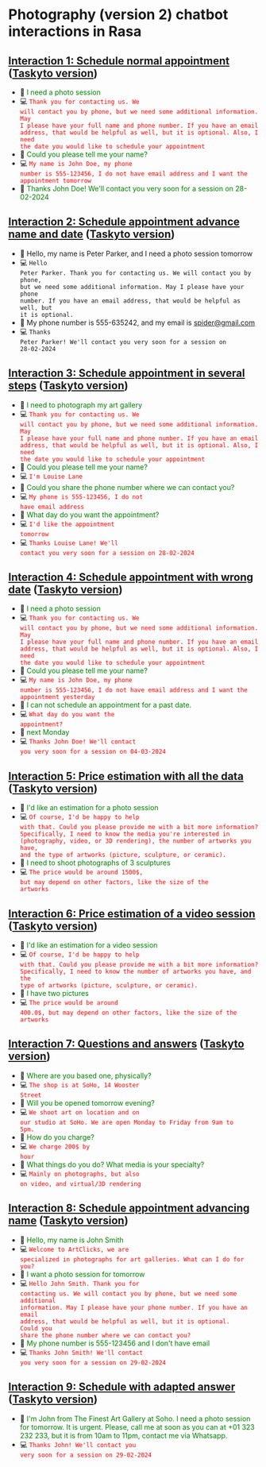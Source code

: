 # Photography (version 2) chatbot interactions in Rasa


## [Interaction 1: Schedule normal appointment](#interaction-1) ([Taskyto version](photography.md#interaction-1))
<!-- 1_schedule_appointment_normal -->

*  :girl:     <span style="color:green">I need a photo session</span> 
*  :computer: <code class="chatbot" style="color:red">Thank you for contacting us. We will contact you by phone, but we need some additional information. May I please have your full name and phone number. If you have an email address, that would be helpful as well, but it is optional. Also, I need the date you would like to schedule your appointment</code> 
*  :girl:     <span style="color:green">Could you please tell me your name?</span> 
*  :computer: <code class="chatbot" style="color:red">My name is John Doe, my phone number is 555-123456, I do not have email address and I want the appointment tomorrow</code> 
*  :girl:     <span style="color:green">Thanks John Doe! We'll contact you very soon for a session on 28-02-2024</span> 


## [Interaction 2: Schedule appointment advance name and date](#interaction-2) ([Taskyto version](photography.md#interaction-2))
<!-- 2_schedule_appointment_advance_name_date -->

*  :girl:     <span>Hello, my name is Peter Parker, and I need a photo session tomorrow</span> 
*  :computer: <code>Hello Peter Parker. Thank you for contacting us. We will contact you by phone, but we need some additional information. May I please have your phone number. If you have an email address, that would be helpful as well, but it is optional.</code> 
*  :girl:     <span>My phone number is 555-635242, and my email is spider@gmail.com</span> 
*  :computer: <code>Thanks Peter Parker! We'll contact you very soon for a session on 28-02-2024</code> 


## [Interaction 3: Schedule appointment in several steps](#interaction-3) ([Taskyto version](photography.md#interaction-3))
<!-- 3_schedule_appointment_steps -->

*  :girl:     <span style="color:green">I need to photograph my art gallery</span> 
*  :computer: <code class="chatbot" style="color:red">Thank you for contacting us. We will contact you by phone, but we need some additional information. May I please have your full name and phone number. If you have an email address, that would be helpful as well, but it is optional. Also, I need the date you would like to schedule your appointment</code> 
*  :girl:     <span style="color:green">Could you please tell me your name?</span> 
*  :computer: <code class="chatbot" style="color:red">I'm Louise Lane</code> 
*  :girl:     <span style="color:green">Could you share the phone number where we can contact you?</span> 
*  :computer: <code class="chatbot" style="color:red">My phone is 555-123456, I do not have email address</code> 
*  :girl:     <span style="color:green">What day do you want the appointment?</span> 
*  :computer: <code class="chatbot" style="color:red">I'd like the appointment tomorrow</code> 
*  :computer: <code class="chatbot" style="color:red">Thanks Louise Lane! We'll contact you very soon for a session on 28-02-2024</code> 

## [Interaction 4: Schedule appointment with wrong date](#interaction-4) ([Taskyto version](photography.md#interaction-4))
<!-- 4_appointment_wrong_date -->

*  :girl:     <span style="color:green">I need a photo session</span> 
*  :computer: <code class="chatbot" style="color:red">Thank you for contacting us. We will contact you by phone, but we need some additional information. May I please have your full name and phone number. If you have an email address, that would be helpful as well, but it is optional. Also, I need the date you would like to schedule your appointment</code> 
*  :girl:     <span style="color:green">Could you please tell me your name?</span> 
*  :computer: <code class="chatbot" style="color:red">My name is John Doe, my phone number is 555-123456, I do not have email address and I want the appointment yesterday</code> 
*  :girl:     <span style="color:green">I can not schedule an appointment for a past date.</span> 
*  :computer: <code class="chatbot" style="color:red">What day do you want the appointment?</code> 
*  :girl:     <span style="color:green">next Monday</span> 
*  :computer: <code class="chatbot" style="color:red">Thanks John Doe! We'll contact you very soon for a session on 04-03-2024</code> 

## [Interaction 5: Price estimation with all the data](#interaction-5) ([Taskyto version](photography.md#interaction-5))
<!-- 5_price_estimation_all_data -->

*  :girl:     <span style="color:green">I'd like an estimation for a photo session</span> 
*  :computer: <code class="chatbot" style="color:red">Of course, I'd be happy to help with that. Could you please provide me with a bit more information? Specifically, I need to know the media you're interested in (photography, video, or 3D rendering), the number of artworks you have, and the type of artworks (picture, sculpture, or ceramic).</code> 
*  :girl:     <span style="color:green">I need to shoot photographs of 3 sculptures</span> 
*  :computer: <code class="chatbot" style="color:red">The price would be around 1500$, but may depend on other factors, like the size of the artworks</code> 

## [Interaction 6: Price estimation of a video session](#interaction-6) ([Taskyto version](photography.md#interaction-6))
<!-- 6_price_estimation_video_session.txt -->

*  :girl:     <span style="color:green">I'd like an estimation for a video session</span> 
*  :computer: <code class="chatbot" style="color:red">Of course, I'd be happy to help with that. Could you please provide me with a bit more information? Specifically, I need to know the number of artworks you have, and the type of artworks (picture, sculpture, or ceramic).</code> 
*  :girl:     <span style="color:green">I have two pictures</span> 
*  :computer: <code class="chatbot" style="color:red">The price would be around 400.0$, but may depend on other factors, like the size of the artworks</code> 



## [Interaction 7: Questions and answers](#interaction-7) ([Taskyto version](photography.md#interaction-7))
<!-- 7_qa.txt -->

*  :girl:     <span style="color:green">Where are you based one, physically?</span> 
*  :computer: <code class="chatbot" style="color:red">The shop is at SoHo, 14 Wooster Street</code> 
*  :girl:     <span style="color:green">Will you be opened tomorrow evening?</span> 
*  :computer: <code class="chatbot" style="color:red">We shoot art on location and on our studio at SoHo. We are open Monday to Friday from 9am to 5pm.</code> 
*  :girl:     <span style="color:green">How do you charge?</span> 
*  :computer: <code class="chatbot" style="color:red">We charge 200$ by hour</code> 
*  :girl:     <span style="color:green">What things do you do? What media is your specialty?</span> 
*  :computer: <code class="chatbot" style="color:red">Mainly on photographs, but also on video, and virtual/3D rendering</code> 


## [Interaction 8: Schedule appointment advancing name](#interaction-8) ([Taskyto version](photography.md#interaction-8))
<!-- 8_schedule_appointment_advance_name2.txt -->

*  :girl:     <span style="color:green">Hello, my name is John Smith</span> 
*  :computer: <code class="chatbot" style="color:red">Welcome to ArtClicks, we are specialized in photographs for art galleries. What can I do for you?</code> 
*  :girl:     <span style="color:green">I want a photo session for tomorrow</span> 
*  :computer: <code class="chatbot" style="color:red">Hello John Smith. Thank you for contacting us. We will contact you by phone, but we need some additional information. May I please have your phone number. If you have an email address, that would be helpful as well, but it is optional.<br>Could you share the phone number where we can contact you?</code> 
*  :girl:     <span style="color:green">My phone number is 555-123456 and I don't have email</span> 
*  :computer: <code class="chatbot" style="color:red">Thanks John Smith! We'll contact you very soon for a session on 29-02-2024</code> 

## [Interaction 9: Schedule with adapted answer](#interaction-9) ([Taskyto version](photography.md#interaction-9))
<!-- 9_schedule_rephrase_in_caller -->

*  :girl:     <span style="color:green">I'm John from The Finest Art Gallery at Soho. I need a photo session for tomorrow. It is urgent. Please, call me at soon as you can at +01 323 232 233, but it is from 10am to 11pm, contact me via Whatsapp.</span> 
*  :computer: <code class="chatbot" style="color:red">Thanks John! We'll contact you very soon for a session on 29-02-2024</code> 


